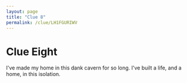```yaml
---
layout: page
title: "Clue 8"
permalink: /clue/LH1FGURIWV
---
```


# Clue Eight

I've made my home in this dank cavern for so long. I've built a life, and a home, in this isolation.
